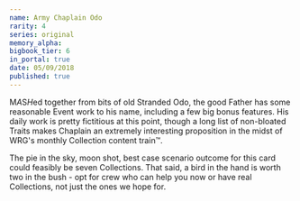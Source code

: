 ```yaml
---
name: Army Chaplain Odo
rarity: 4
series: original
memory_alpha:
bigbook_tier: 6
in_portal: true
date: 05/09/2018
published: true
---
```


M*A*S*H*ed together from bits of old Stranded Odo, the good Father has some reasonable Event work to his name, including a few big bonus features. His daily work is pretty fictitious at this point, though a long list of non-bloated Traits makes Chaplain an extremely interesting proposition in the midst of WRG's monthly Collection content train™. 

The pie in the sky, moon shot, best case scenario outcome for this card could feasibly be seven Collections. That said, a bird in the hand is worth two in the bush - opt for crew who can help you now or have real Collections, not just the ones we hope for.
